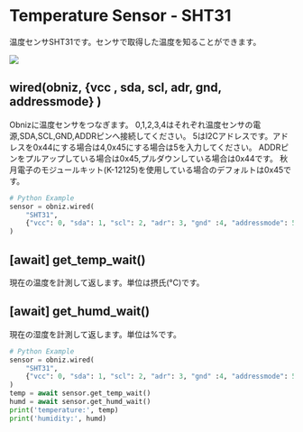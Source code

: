 # Temperature Sensor - SHT31
温度センサSHT31です。センサで取得した温度を知ることができます。

![](./sht31.jpg)

## wired(obniz,  {vcc , sda, scl, adr, gnd, addressmode} )
Obnizに温度センサをつなぎます。
0,1,2,3,4はそれぞれ温度センサの電源,SDA,SCL,GND,ADDRピンへ接続してください。
5はI2Cアドレスです。アドレスを0x44にする場合は4,0x45にする場合は5を入力してください。
ADDRピンをプルアップしている場合は0x45,プルダウンしている場合は0x44です。
秋月電子のモジュールキット(K-12125)を使用している場合のデフォルトは0x45です。
```Python
# Python Example
sensor = obniz.wired(
    "SHT31",
    {"vcc": 0, "sda": 1, "scl": 2, "adr": 3, "gnd" :4, "addressmode": 5}
)
```
## [await] get_temp_wait()
現在の温度を計測して返します。単位は摂氏(°C)です。

## [await] get_humd_wait()
現在の湿度を計測して返します。単位は%です。
```Python
# Python Example
sensor = obniz.wired(
    "SHT31",
    {"vcc": 0, "sda": 1, "scl": 2, "adr": 3, "gnd" :4, "addressmode": 5}
)
temp = await sensor.get_temp_wait()
humd = await sensor.get_humd_wait()
print('temperature:', temp)
print('humidity:', humd)
```
